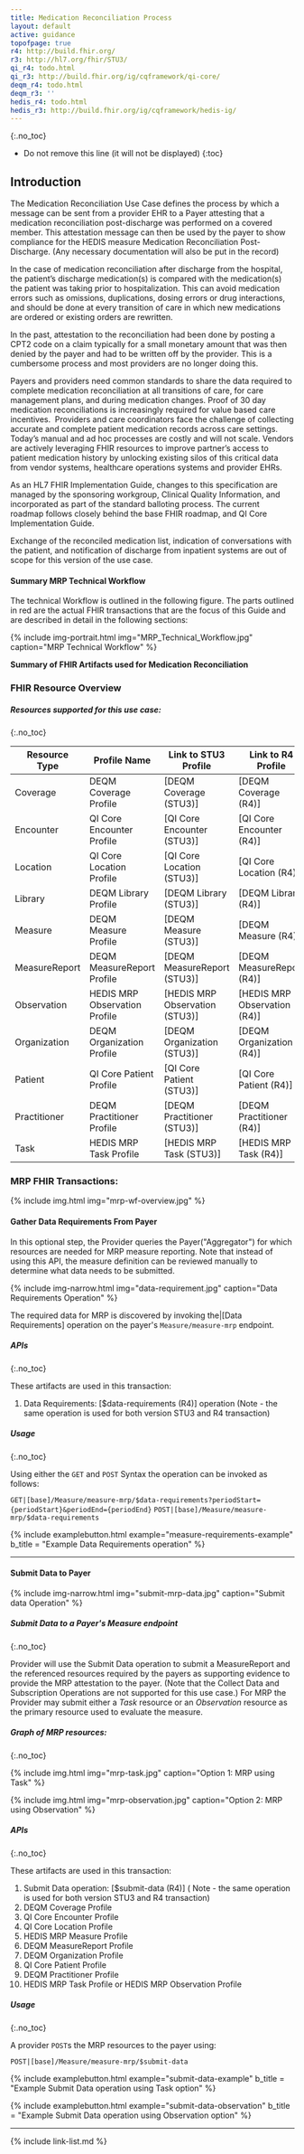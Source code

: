 ```yaml
---
title: Medication Reconciliation Process
layout: default
active: guidance
topofpage: true
r4: http://build.fhir.org/
r3: http://hl7.org/fhir/STU3/
qi_r4: todo.html
qi_r3: http://build.fhir.org/ig/cqframework/qi-core/
deqm_r4: todo.html
deqm_r3: ''
hedis_r4: todo.html
hedis_r3: http://build.fhir.org/ig/cqframework/hedis-ig/
---
```


{:.no_toc}

<!-- TOC  the css styling for this is \pages\assets\css\project.css under 'markdown-toc'-->

* Do not remove this line (it will not be displayed)
{:toc}

##  Introduction

The Medication Reconciliation Use Case defines the process by which a message can be sent from a provider EHR to a Payer attesting that a medication reconciliation post-discharge was performed on a covered member. This attestation message can then be used by the payer to show compliance for the HEDIS measure Medication Reconciliation Post-Discharge.   (Any necessary documentation will also be put in the record)

In the case of medication reconciliation after discharge from the hospital, the patient’s discharge medication(s) is compared with the medication(s) the patient was taking prior to hospitalization. This can avoid medication errors such as omissions, duplications, dosing errors or drug interactions, and should be done at every transition of care in which new medications are ordered or existing orders are rewritten.

In the past, attestation to the reconciliation had been done by posting a CPT2 code on a claim typically for a small monetary amount that was then denied by the payer and had to be written off by the provider.  This is a cumbersome process and most providers are no longer doing this.

Payers and providers need common standards to share the data required to complete medication reconciliation at all transitions of care, for care management plans, and during medication changes. Proof of 30 day medication reconciliations is increasingly required for value based care incentives.  Providers and care coordinators face the challenge of collecting accurate and complete patient medication records across care settings. Today’s manual and ad hoc processes are costly and will not scale. Vendors are actively leveraging FHIR resources to improve partner’s access to patient medication history by unlocking existing silos of this critical data from vendor systems, healthcare operations systems and provider EHRs.

As an HL7 FHIR Implementation Guide, changes to this specification are managed by the sponsoring workgroup, Clinical Quality Information, and incorporated as part of the standard balloting process. The current roadmap follows closely behind the base FHIR roadmap, and QI Core Implementation Guide.

Exchange of the reconciled medication list, indication of conversations with the patient, and notification of discharge from inpatient systems are out of scope for this version of the use case.

#### Summary MRP Technical Workflow

The technical Workflow is outlined in the following figure.  The parts outlined in red are the actual FHIR transactions that are the focus of this Guide and are described in detail in the following sections:

{% include img-portrait.html img="MRP_Technical_Workflow.jpg" caption="MRP Technical Workflow" %}

**Summary of FHIR Artifacts used for Medication Reconciliation**

### FHIR Resource Overview

##### Resources supported for this use case:
{:.no_toc}

|Resource Type|Profile Name|Link to STU3 Profile|Link to R4 Profile|
|---|---|---|---|
|Coverage|DEQM Coverage Profile|[DEQM Coverage (STU3)]|[DEQM Coverage (R4)]|
|Encounter|QI Core Encounter Profile|[QI Core Encounter (STU3)]|[QI Core Encounter (R4)]|
|Location|QI Core Location Profile|[QI Core Location (STU3)]|[QI Core Location (R4)]|
|Library|DEQM Library Profile|[DEQM Library (STU3)]|[DEQM Library (R4)]|
|Measure|DEQM Measure Profile|[DEQM Measure (STU3)]|[DEQM Measure (R4)]|
|MeasureReport|DEQM MeasureReport Profile|[DEQM MeasureReport (STU3)]|[DEQM MeasureReport (R4)]|
|Observation|HEDIS MRP Observation Profile|[HEDIS MRP Observation (STU3)]|[HEDIS MRP Observation (R4)]|
|Organization|DEQM Organization Profile|[DEQM Organization (STU3)]|[DEQM Organization (R4)]|
|Patient|QI Core Patient Profile|[QI Core Patient (STU3)]|[QI Core Patient (R4)]|
|Practitioner|DEQM Practitioner Profile|[DEQM Practitioner (STU3)]|[DEQM Practitioner (R4)]|
|Task|HEDIS MRP Task Profile|[HEDIS MRP Task (STU3)]|[HEDIS MRP Task (R4)]|

### MRP FHIR Transactions:

{% include img.html img="mrp-wf-overview.jpg" %}

#### Gather Data Requirements From Payer


In this optional step, the Provider queries the Payer("Aggregator") for which resources are needed for MRP measure reporting.  Note that instead of using this API, the measure definition can be reviewed manually to determine what data needs to be submitted.

{% include img-narrow.html img="data-requirement.jpg" caption="Data Requirements Operation" %}

The required data for MRP is discovered by invoking the|[Data Requirements] operation on the payer's `Measure/measure-mrp` endpoint.

##### APIs
{:.no_toc}

These artifacts are used in this transaction:

1. Data Requirements: [$data-requirements (R4)] operation  (Note - the same operation is used for both version STU3 and R4 transaction)

##### Usage
{:.no_toc}

Using either the `GET` and `POST` Syntax the operation can be invoked as follows:

`GET|[base]/Measure/measure-mrp/$data-requirements?periodStart={periodStart}&periodEnd={periodEnd}`
`POST|[base]/Measure/measure-mrp/$data-requirements`

{% include examplebutton.html example="measure-requirements-example" b_title = "Example Data Requirements operation" %}

---

#### Submit Data to Payer

{% include img-narrow.html img="submit-mrp-data.jpg" caption="Submit data Operation" %}

##### Submit Data to a Payer's Measure endpoint
{:.no_toc}

Provider will use the Submit Data operation to submit a MeasureReport and the referenced resources required by the payers as supporting evidence to provide the MRP attestation to the payer.  (Note that the Collect Data and Subscription Operations are not supported for this use case.)  For MRP the Provider may submit either a *Task* resource or an *Observation* resource as the primary resource used to evaluate the measure.

##### Graph of MRP resources:
{:.no_toc}

{% include img.html img="mrp-task.jpg" caption="Option 1: MRP using Task" %}

{% include img.html img="mrp-observation.jpg" caption="Option 2: MRP using Observation" %}

##### APIs
{:.no_toc}

These artifacts are used in this transaction:

1. Submit Data operation: [$submit-data (R4)]  ( Note - the same operation is used for both version STU3 and R4 transaction)
1. DEQM Coverage Profile
1. QI Core Encounter Profile
1. QI Core Location Profile
1. HEDIS MRP Measure Profile
1. DEQM MeasureReport Profile
1. DEQM Organization Profile
1. QI Core Patient Profile
1. DEQM Practitioner Profile
1. HEDIS MRP Task Profile or HEDIS MRP Observation Profile

##### Usage
{:.no_toc}

A provider `POST`s the MRP resources to the payer using:

`POST|[base]/Measure/measure-mrp/$submit-data`



{% include examplebutton.html example="submit-data-example" b_title = "Example Submit Data operation using Task option" %}

<!--
[![Run in Postman](https://run.pstmn.io/button.svg)](https://app.getpostman.com/run-collection/22fbcdcc6df16bace3b0)
-->


{% include examplebutton.html example="submit-data-observation"  b_title = "Example Submit Data operation using Observation option" %}

<!-- >[![Run in Postman](https://run.pstmn.io/button.svg)](https://app.getpostman.com/run-collection/22fbcdcc6df16bace3b0)
-->

---
<!--{% raw %}

#### Usage

example how to use a button to expand an inline example....

{% include examplebutton.html example="foo" %}

{% endraw %}-->

{% include link-list.md %}

